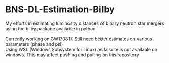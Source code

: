 # BNS-DL-Estimation-Bilby
My efforts in estimating luminosity distances of binary neutron star mergers using the bilby package available in python

Currently working on GW170817. Still need better estimates on various parameters (phase and psi) <br>
Using WSL (Windows Subsystem for Linux) as lalsuite is not available on windows. This may affect pushing and pulling on this repository
